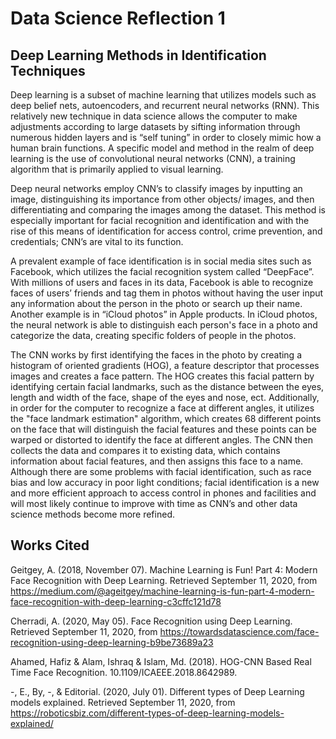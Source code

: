 # Data Science Reflection 1

## Deep Learning Methods in Identification Techniques
Deep learning is a subset of machine learning that utilizes models such as deep belief nets, autoencoders, and recurrent neural networks (RNN). This relatively new technique in data science allows the computer to make adjustments according to large datasets by sifting information through numerous hidden layers and is “self tuning” in order to closely mimic how a human brain functions. A specific model and method in the realm of deep learning is the use of convolutional neural networks (CNN), a training algorithm that is primarily applied to visual learning. 

Deep neural networks employ CNN’s to classify images by inputting an image, distinguishing its importance from other objects/ images, and then differentiating and comparing the images among the dataset. This method is especially important for facial recognition and identification and with the rise of this means of identification for access control, crime prevention, and credentials; CNN’s are vital to its function. 

A prevalent example of face identification is in social media sites such as Facebook, which utilizes the facial recognition system called “DeepFace”. With millions of users and faces in its data, Facebook is able to recognize faces of users’ friends and tag them in photos without having the user input any information about the person in the photo or search up their name. Another example is in “iCloud photos” in Apple products. In iCloud photos, the neural network is able to distinguish each person's face in a photo and categorize the data, creating specific folders of people in the photos.  

The CNN works by first identifying the faces in the photo by creating a histogram of oriented gradients (HOG), a feature descriptor that processes images and creates a face pattern. The HOG creates this facial pattern by identifying certain facial landmarks, such as the distance between the eyes, length and width of the face, shape of the eyes and nose, ect. Additionally, in order for the computer to recognize a face at different angles, it utilizes the "face landmark estimation" algorithm, which creates 68 different points on the face that will distinguish the facial features and these points can be warped or distorted to identify the face at different angles. The CNN then collects the data and compares it to existing data, which contains information about facial features, and then assigns this face to a name. Although there are some problems with facial identification, such as race bias and low accuracy in poor light conditions; facial identification is a new and more efficient approach to access control in phones and facilities and will most likely continue to improve with time as CNN’s and other data science methods become more refined. 




## Works Cited
Geitgey, A. (2018, November 07). Machine Learning is Fun! Part 4: Modern Face Recognition with Deep Learning. Retrieved September 11, 2020, from https://medium.com/@ageitgey/machine-learning-is-fun-part-4-modern-face-recognition-with-deep-learning-c3cffc121d78

Cherradi, A. (2020, May 05). Face Recognition using Deep Learning. Retrieved September 11, 2020, from https://towardsdatascience.com/face-recognition-using-deep-learning-b9be73689a23

Ahamed, Hafiz & Alam, Ishraq & Islam, Md. (2018). HOG-CNN Based Real Time Face Recognition. 10.1109/ICAEEE.2018.8642989.

-, E., By, -, &amp; Editorial. (2020, July 01). Different types of Deep Learning models explained. Retrieved September 11, 2020, from https://roboticsbiz.com/different-types-of-deep-learning-models-explained/




